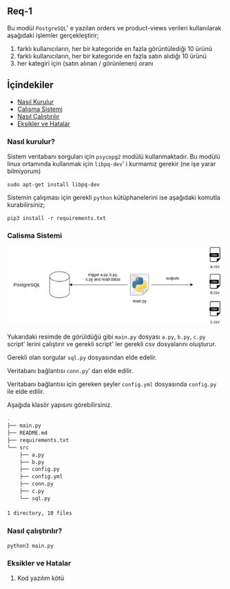## Req-1

Bu modül `PostgreSQL`' e yazılan orders ve product-views verileri kullanılarak aşağıdaki işlemler gerçekleştirir;
1. farklı kullanıcıların, her bir kategoride en fazla görüntülediği 10 ürünü
2. farklı kullanıcıların, her bir kategoride en fazla satın alıdığı 10 ürünü
3. her kategiri için (satın alınan / görünlenen) oranı


## İçindekiler

* [Nasıl Kurulur](#nasıl-kurulur)
* [Çalışma Sistemi](#calisma-sistemi)
* [Nasıl Çalıştırılır](#nasıl-çalıştırılır)
* [Eksikler ve Hatalar](#eksikler-ve-hatalar)

### Nasıl kurulur?

Sistem veritabanı sorguları için `psycopg2` modülü kullanmaktadır. Bu modülü linux ortamında kullanmak için `libpq-dev`' i kurmamız gerekir (ne işe yarar bilmiyorum)

```
sudo apt-get install libpq-dev
```

Sistemin çalışması için gerekli `python` kütüphanelerini ise aşağıdaki komutla kurabilirsiniz;

```
pip3 install -r requirements.txt
```

### Calisma Sistemi

![diagram](img/diagram.png)

Yukarıdaki resimde de görüldüğü gibi `main.py` dosyası `a.py`, `b.py`, `c.py` script' lerini çalıştırır ve gerekli script' ler gerekli csv dosyalarını oluşturur.

Gerekli olan sorgular `sql.py` dosyasından elde edelir.

Veritabanı bağlantısı `conn.py`' dan elde edilir.

Veritabanı bağlantısı için gereken şeyler `config.yml` dosyasında `config.py` ile elde edilir.

Aşağıda klasör yapısını görebilirsiniz.

```bash
.
├── main.py
├── README.md
├── requirements.txt
└── src
    ├── a.py
    ├── b.py
    ├── config.py
    ├── config.yml
    ├── conn.py
    ├── c.py
    └── sql.py

1 directory, 10 files
```

### Nasıl çalıştırılır?

```
python3 main.py
```


### Eksikler ve Hatalar

1. Kod yazılım kötü
